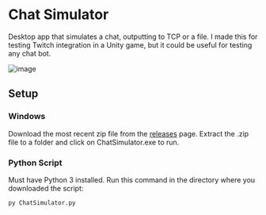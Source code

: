 # Chat Simulator
Desktop app that simulates a chat, outputting to TCP or a file. I made this for testing Twitch integration in a Unity game, but it could be useful for testing any chat bot.

![image](https://user-images.githubusercontent.com/43757445/109449625-8d149800-7a0e-11eb-9d33-d02237e69b6f.png)


## Setup
### Windows
Download the most recent zip file from the [releases](https://github.com/baileysnyder/chat-simulator/releases) page. Extract the .zip file to a folder and click on ChatSimulator.exe to run.

### Python Script
Must have Python 3 installed. Run this command in the directory where you downloaded the script:

`py ChatSimulator.py`
